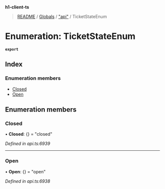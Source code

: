 **h1-client-ts**

> [README](../README.md) / [Globals](../globals.md) / ["api"](../modules/_api_.md) / TicketStateEnum

# Enumeration: TicketStateEnum

**`export`** 

## Index

### Enumeration members

* [Closed](_api_.ticketstateenum.md#closed)
* [Open](_api_.ticketstateenum.md#open)

## Enumeration members

### Closed

•  **Closed**: {} = "closed"

*Defined in api.ts:6939*

___

### Open

•  **Open**: {} = "open"

*Defined in api.ts:6938*

